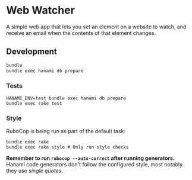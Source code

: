# Web Watcher

A simple web app that lets you set an element on a website to watch, and
receive an email when the contents of that element changes.

## Development

```sh
bundle
bundle exec hanami db prepare
```

### Tests

```
HANAMI_ENV=test bundle exec hanami db prepare
bundle exec rake test
```

### Style

RuboCop is being run as part of the default task:

```
bundle exec rake
bundle exec rake style # Only run style checks
```

**Remember to run `rubocop --auto-correct` after running generators.** Hanami
code generators don't follow the configured style, most notably they use
_single quotes_.
